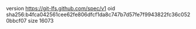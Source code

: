 version https://git-lfs.github.com/spec/v1
oid sha256:b4fca042561cee62fe806dfcf1da8c747b7d57fe7f9943822fc36c0520bbcf07
size 16073
